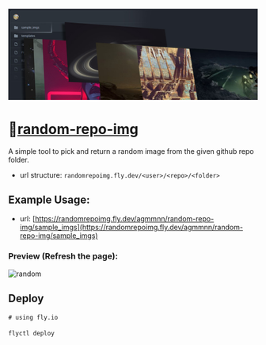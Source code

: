 ![](cover.jpg)

# 🧤[random-repo-img](https://randomrepoimg.fly.dev/)

A simple tool to pick and return a random image from the given github repo folder.

- url structure: `randomrepoimg.fly.dev/<user>/<repo>/<folder>`

## Example Usage:

- url: [https://randomrepoimg.fly.dev/agmmnn/random-repo-img/sample_imgs](https://randomrepoimg.fly.dev/agmmnn/random-repo-img/sample_imgs)

### Preview (Refresh the page):

![random](https://randomrepoimg.fly.dev/agmmnn/random-repo-img/sample_imgs)

## Deploy

```
# using fly.io

flyctl deploy
```
